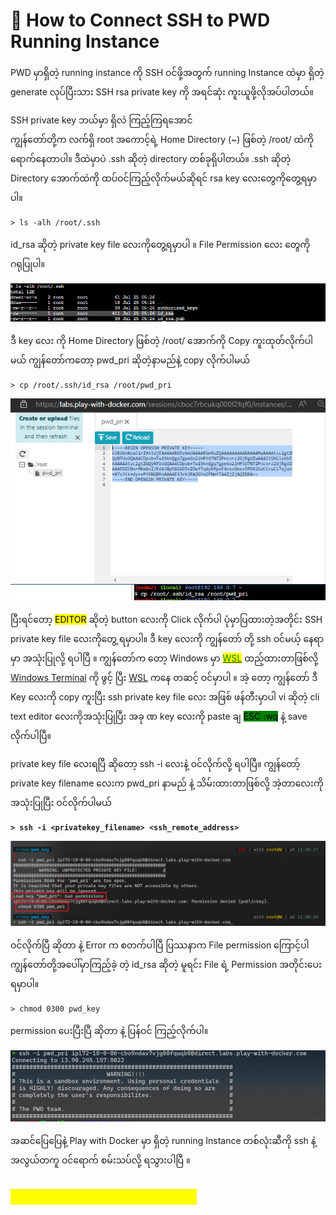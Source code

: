 # 🐧 How to Connect SSH to PWD Running Instance

PWD မှာရှိတဲ့ running instance ကို SSH ဝင်ဖို့အတွက် running Instance ထဲမှာ ရှိတဲ့ generate လုပ်ပြီးသား SSH rsa private key ကို အရင်ဆုံး ကူးယူဖို့လိုအပ်ပါတယ်။

SSH private key ဘယ်မှာ ရှိလဲ ကြည့်ကြရအောင်\
ကျွန်တော်တို့က လက်ရှိ root အကောင့်ရဲ့ Home Directory (\~) ဖြစ်တဲ့ /root/ ထဲကို ရောက်နေတာပါ။ ဒီထဲမှာပဲ .ssh ဆိုတဲ့ directory တစ်ခုရှိပါတယ်။ .ssh ဆိုတဲ့ Directory အောက်ထဲကို ထပ်ဝင်ကြည့်လိုက်မယ်ဆိုရင် rsa key လေးတွေကိုတွေ့ရမှာပါ။

```
> ls -alh /root/.ssh
```

id\_rsa ဆိုတဲ့ private key file လေးကိုတွေ့ရမှာပါ ။ File Permission လေး တွေကို ဂရုပြုပါ။

![](<.gitbook/assets/sshkey (2).png>)

ဒီ key လေး ကို  Home Directory ဖြစ်တဲ့ /root/ အောက်ကို Copy ကူးထုတ်လိုက်ပါမယ် ကျွန်တော်ကတော့ pwd\_pri ဆိုတဲ့နာမည်နဲ့ copy လိုက်ပါမယ်&#x20;

```
> cp /root/.ssh/id_rsa /root/pwd_pri
```

![](.gitbook/assets/download.png)

ပြီးရင်တော့ <mark style="background-color:yellow;">EDITOR</mark> ဆိုတဲ့ button လေးကို Click လိုက်ပါ ပုံမှာပြထားတဲ့အတိုင်း SSH private key file လေးကိုတွေ့ ရမှာပါ။ ဒီ key လေးကို ကျွန်တော် တို့ ssh ဝင်မယ့် နေရာမှာ အသုံးပြုလို့ ရပါပြီ ။ ကျွန်တော်က တော့ Windows မှာ [<mark style="color:yellow;"><mark style="color:green;">WSL<mark style="color:green;"></mark>](https://docs.microsoft.com/en-us/windows/wsl/) <mark style="color:yellow;"></mark> ထည့်ထားတာဖြစ်လို့ [Windows Terminal](https://github.com/microsoft/terminal) ကို ဖွင့် ပြီး [WSL](https://docs.microsoft.com/en-us/windows/wsl/) ကနေ တဆင့် ဝင်မှာပါ ။ အဲ့ တော့ ကျွန်တော် ဒီ Key လေးကို copy ကူးပြီး ssh private key file လေး အဖြစ် ဖန်တီးမှာပါ vi ဆိုတဲ့ cli text editor လေးကိုအသုံးပြုပြီး အခု ဏ key လေးကို paste ချ <mark style="background-color:green;">ESC :wq</mark> နဲ့ save လိုက်ပါပြီ။

private key file လေးရပြီ ဆိုတော့  ssh -i လေးနဲ့ ဝင်လိုက်လို့ ရပါပြီ။ ကျွန်တော့် private key filename လေးက pwd\_pri နာမည် နဲ့ သိမ်းထားတာဖြစ်လို့ အဲ့တာလေးကိုအသုံးပြုပြီး ဝင်လိုက်ပါမယ်

<pre><code><strong>> ssh -i &#x3C;privatekey_filename> &#x3C;ssh_remote_address></strong></code></pre>

![](.gitbook/assets/permission1.png)

ဝင်လိုက်ပြီ ဆိုတာ နဲ့ Error က စတက်ပါပြီ ပြဿနာက File permission  ကြောင့်ပါ ကျွန်တော်တို့အပေါ်မှာကြည့်ခဲ့ တဲ့ id\_rsa ဆိုတဲ့ မူရင်း File ရဲ့  Permission အတိုင်းပေးရမှာပါ။

```
> chmod 0300 pwd_key
```

permission ပေးပြီးပြီ ဆိုတာ နဲ့ ပြန်ဝင် ကြည့်လိုက်ပါ။

![](.gitbook/assets/complete.png)

အဆင်ပြေပြေနဲ့ Play with Docker မှာ ရှိတဲ့ running Instance တစ်လုံးဆီကို ssh နဲ့ အလွယ်တကူ ဝင်ရောက် စမ်းသပ်လို့ ရသွားပါပြီ ။&#x20;

## <mark style="color:yellow;">**Thank you for your attention.**</mark>
